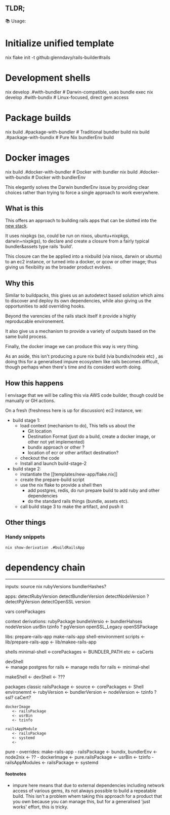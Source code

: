 ## TLDR;

  📚 Usage:

  # Initialize unified template
  nix flake init -t github:glenndavy/rails-builder#rails

  # Development shells
  nix develop .#with-bundler    # Darwin-compatible, uses bundle exec
  nix develop .#with-bundix     # Linux-focused, direct gem access

  # Package builds
  nix build .#package-with-bundler   # Traditional bundler build
  nix build .#package-with-bundix    # Pure Nix bundlerEnv build

  # Docker images
  nix build .#docker-with-bundler    # Docker with bundler
  nix build .#docker-with-bundix     # Docker with bundlerEnv

  This elegantly solves the Darwin bundlerEnv issue by providing clear choices rather than
  trying to force a single approach to work everywhere.


## What is this

This offers an approach to building rails apps that can be slotted into the [new stack](..).


It uses nixpkgs (so, could be run on nixos, ubuntu+nixpkgs, darwin+nixpkgs), to declare and create a closure from a fairly typical bundler&assets type rails 'build'.  

This closure can the be applied into a nixbuild (via nixos, darwin or ubuntu) to an ec2 instance, or turned into a docker, or qcow or other image; thus giving us flexibiilty as the broader product evolves. 


## Why this

Similar to buildpacks, this gives us an autodetect based solution which aims to discover and deploy its own dependencies, while also giving us the opportunities to add overriding hooks.

Beyond the varencies of the rails stack itself it provide a highly reproducable environement.

It also give us a mechanism to provide a variety of outputs based on the same build process. 

Finally, the docker image we can produce this way is very thing.

As an aside, this isn't producing a pure nix build (via bundix/nodeix etc) , as doing this for a generalised impure ecosystem like rails becomes difficult, though perhaps when there's time and its considerd worth doing. 


## How this happens

I envisage that we will be calling this via AWS code builder, though could be manually or GH actions. 

On a fresh (freshness here is up for discussion) ec2 instance, we:
+ build stage 1:
    + load context (mechanism to do), This tells us about the 
        + Git location
        + Destination Format (just do a build, create a docker image, or other not yet implemented)
        + bundix approach or other ? 
        + location of ecr or other artifact destination?
    + checkout the code 
    + Install and launch build-stage-2
+ build stage 2:
    + instantiate the [[templates/new-app/flake.nix]]
    + create the prepare-build script
    + use the nix flake to provide a shell then
        + add postgres, redis, do run prepare build to add ruby and other dependencies
        + do the standard rails things (bundle, assets etc).
    + call build stage 3 to make the artifact, and push it


## Other things
### Handy snippets

```
nix show-derivation .#buildRailsApp
```


# dependency chain

---
inputs:
  source
  nix
  rubyVersions
  bundlerHashes?
  
apps:
  detectRubyVersion 
  detectBundlerVersion
  detectNodeVersion
  ? detectPgVersion 
  detectOpenSSL version

vars
  corePackages

context  derivations:
  rubyPackage
  bundleVersio <- bundlerHahses
  nodeVersion
  usrBin
  tzinfo 
  ? pgVersion
  openSSL_Legacy
  openSSPackage

libs:
  prepare-rails-app
  make-rails-app 
  shell-environment
scripts
  <- lib/prepare-rails-app
  <- lib/makee-rails-app

shells
  minimal-shell
     <-corePackages
     <- BUNDLER_PATH etc
     <- caCerts

  devShell    
    <- manage postgres for rails
    <- manage redis for rails
    <- minimal-shel

  makeShell
    <- devShell 
    <- ???

packages
  classic
    railsPackage
      <- source 
      <- corePackages
      <- Shell environemnt
      <- rubyVersion
      <- bundlerVersion
      <- nodeVersion
      <- tzinfo ? 
      ssl? 
      caCert?

    dockerImage
       <- railsPackage
       <- usrBin
       <- tzinfo 

    railsAppModule
       <- railsPackage
       <- systemd 
       <-
  pure
     - overrides:
       make-rails-app 
     - railsPackage
         <- bundix, bundlerEnv
         <- node2nix <- ??
     - dockerImage 
        <- pure.railsPackage
        <- usrBin
        <- tzinfo 
     - railsAppModules
          <- railsPackage
          <- systemd 
#### footnotes

* impure here means that due to external dependencies including network access of various gems, its not always possible to build a repeatable build. This isn't a problem whem taking this approach for a product that  you own because you can manage this, but for a generalised 'just works' effort, this is tricky. 
